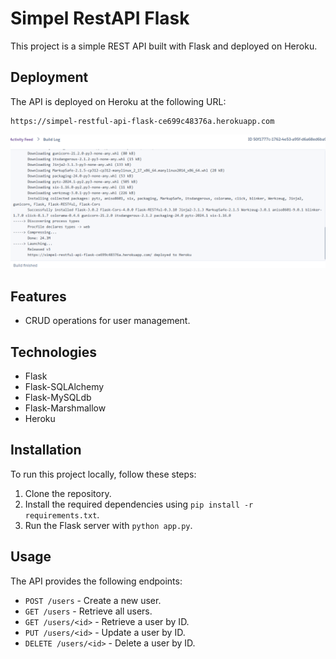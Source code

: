 # Simpel RestAPI Flask
This project is a simple REST API built with Flask and deployed on Heroku.

## Deployment

The API is deployed on Heroku at the following URL:
```
https://simpel-restful-api-flask-ce699c48376a.herokuapp.com
```
![main](docs/image.png)

## Features

- CRUD operations for user management.

## Technologies

- Flask
- Flask-SQLAlchemy
- Flask-MySQLdb
- Flask-Marshmallow
- Heroku

## Installation

To run this project locally, follow these steps:

1. Clone the repository.
2. Install the required dependencies using `pip install -r requirements.txt`.
3. Run the Flask server with `python app.py`.

## Usage

The API provides the following endpoints:

- `POST /users` - Create a new user.
- `GET /users` - Retrieve all users.
- `GET /users/<id>` - Retrieve a user by ID.
- `PUT /users/<id>` - Update a user by ID.
- `DELETE /users/<id>` - Delete a user by ID.


